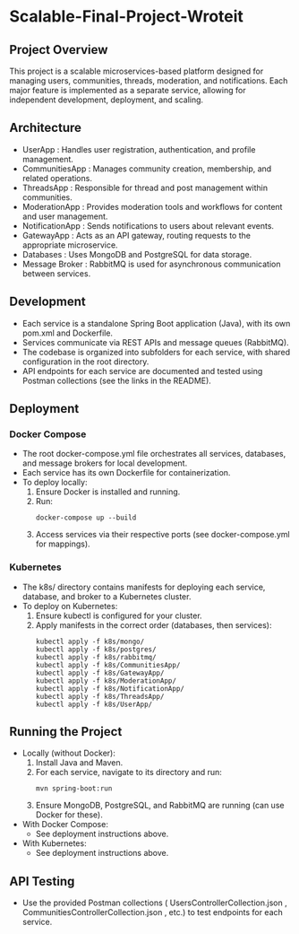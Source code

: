# Scalable-Final-Project-Wroteit
## Project Overview
This project is a scalable microservices-based platform designed for managing users, communities, threads, moderation, and notifications. Each major feature is implemented as a separate service, allowing for independent development, deployment, and scaling.

## Architecture
- UserApp : Handles user registration, authentication, and profile management.
- CommunitiesApp : Manages community creation, membership, and related operations.
- ThreadsApp : Responsible for thread and post management within communities.
- ModerationApp : Provides moderation tools and workflows for content and user management.
- NotificationApp : Sends notifications to users about relevant events.
- GatewayApp : Acts as an API gateway, routing requests to the appropriate microservice.
- Databases : Uses MongoDB and PostgreSQL for data storage.
- Message Broker : RabbitMQ is used for asynchronous communication between services.
## Development
- Each service is a standalone Spring Boot application (Java), with its own pom.xml and Dockerfile.
- Services communicate via REST APIs and message queues (RabbitMQ).
- The codebase is organized into subfolders for each service, with shared configuration in the root directory.
- API endpoints for each service are documented and tested using Postman collections (see the links in the README).
## Deployment
### Docker Compose
- The root docker-compose.yml file orchestrates all services, databases, and message brokers for local development.
- Each service has its own Dockerfile for containerization.
- To deploy locally:
  1. Ensure Docker is installed and running.
  2. Run:
     ```
     docker-compose up --build
     ```
  3. Access services via their respective ports (see docker-compose.yml for mappings).
### Kubernetes
- The k8s/ directory contains manifests for deploying each service, database, and broker to a Kubernetes cluster.
- To deploy on Kubernetes:
  1. Ensure kubectl is configured for your cluster.
  2. Apply manifests in the correct order (databases, then services):
     ```
     kubectl apply -f k8s/mongo/
     kubectl apply -f k8s/postgres/
     kubectl apply -f k8s/rabbitmq/
     kubectl apply -f k8s/CommunitiesApp/
     kubectl apply -f k8s/GatewayApp/
     kubectl apply -f k8s/ModerationApp/
     kubectl apply -f k8s/NotificationApp/
     kubectl apply -f k8s/ThreadsApp/
     kubectl apply -f k8s/UserApp/
     ```
## Running the Project
- Locally (without Docker):
  1. Install Java and Maven.
  2. For each service, navigate to its directory and run:
     ```
     mvn spring-boot:run
     ```
  3. Ensure MongoDB, PostgreSQL, and RabbitMQ are running (can use Docker for these).
- With Docker Compose:
  - See deployment instructions above.
- With Kubernetes:
  - See deployment instructions above.
## API Testing
- Use the provided Postman collections ( UsersControllerCollection.json , CommunitiesControllerCollection.json , etc.) to test endpoints for each service.
